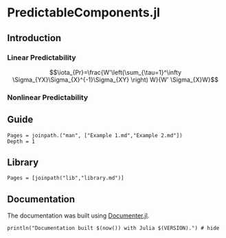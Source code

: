 
# PredictableComponents.jl


## Introduction

### Linear Predictability


```math
\iota_{Pr}=\frac{W'\left(\sum_{\tau=1}^\infty \Sigma_{YX}\Sigma_{X}^{-1}\Sigma_{XY} \right) W}{W' \Sigma_{X}W}
```

### Nonlinear Predictability


## Guide

```@contents
Pages = joinpath.("man", ["Example 1.md","Example 2.md"])
Depth = 1
```

## Library

```@contents
Pages = [joinpath("lib","library.md")]
```


## Documentation

The documentation was built using [Documenter.jl](https://github.com/JuliaDocs).

```@example
println("Documentation built $(now()) with Julia $(VERSION).") # hide
```


